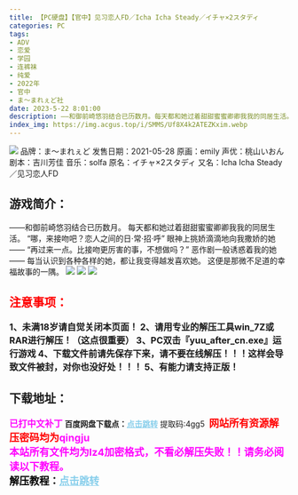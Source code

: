 ```yaml
---
title: 【PC硬盘】【官中】见习恋人FD／Icha Icha Steady／イチャ×2スタディ
categories: PC
tags:
- ADV
- 恋爱
- 学园
- 连裤袜
- 纯爱
- 2022年
- 官中
- ま～まれぇど社
date: 2023-5-22 8:01:00
description: ——和御前崎悠羽结合已历数月。每天都和她过着甜甜蜜蜜卿卿我我的同居生活。“哪，来接吻吧？恋人之间的日·常·招·呼”眼神上挑娇滴滴地向我撒娇的她——“再过来一点。比接吻更厉害的事，不想做吗？”恶作剧一般诱惑着我的她——每当认识到各种各样的她，都让我变得越发喜欢她。这便是那微不足道的幸福故事的一隅。
index_img: https://img.acgus.top/i/SMMS/Uf8X4k2ATEZKxim.webp
---
```

![](https://img.acgus.top/i/SMMS/Uf8X4k2ATEZKxim.webp)
品牌：ま～まれぇど
发售日期：2021-05-28
原画：emily
声优：桃山いおん
剧本：吉川芳佳
音乐：solfa
原名：イチャ×2スタディ
又名：Icha Icha Steady／见习恋人FD

## 游戏简介：
——和御前崎悠羽结合已历数月。
每天都和她过着甜甜蜜蜜卿卿我我的同居生活。
“哪，来接吻吧？恋人之间的日·常·招·呼”
眼神上挑娇滴滴地向我撒娇的她——
“再过来一点。比接吻更厉害的事，不想做吗？”
恶作剧一般诱惑着我的她——
每当认识到各种各样的她，都让我变得越发喜欢她。
这便是那微不足道的幸福故事的一隅。
![](https://img.acgus.top/i/SMMS/qUy9bAFQmC54YW.webp)
![](https://img.acgus.top/i/SMMS/sQGgmRe8K4dcEVw.webp)
![](https://img.acgus.top/i/SMMS/TSAHjfbZUm4LIJO.webp)






## <font color=#FF0000 >注意事项：</font>
<font size=3><b>1、未满18岁请自觉关闭本页面！
2、请用专业的解压工具win_7Z或RAR进行解压！（这点很重要）
3、PC双击『yuu_after_cn.exe』运行游戏
4、下载文件前请先保存下来，请不要在线解压！！！这样会导致文件被封，对你也没好处！！！
5、有能力请支持正版！</b></font>

## 下载地址：
<font color=#FF00FF size=3><b>已打中文补丁</b></font>
<b>百度网盘下载点：</b><a href="https://pan.baidu.com/s/11BuxmSPlfcRB7cpLmES32Q?pwd=4gg5" style="color: #87CEEB;"><b>点击跳转</b></a> 提取码:4gg5
<a style="padding: 0" href="https://post.qingju.org/AD/"><img style="max-width:100%" src="https://img.acgus.top/i/2024/07/478f689b8021d8d499ab43d21acf137a.gif" alt=""></a>
<b><font color=#FF0000 size=4>网站所有资源解压密码均为</b></font><b><font color=#FF00FF size=4>qingju</font><font color=#FF0000 ></font></b><br><b><font color=#FF00FF size=4>本站所有文件均为lz4加密格式，不看必解压失败！！请务必阅读以下教程。</b></font><br><b><font color=#000 size=4>解压教程：</b><a href="https://post.qingju.org/tutorial/000/" style="color: #87CEEB;"><b>点击跳转</b></a>